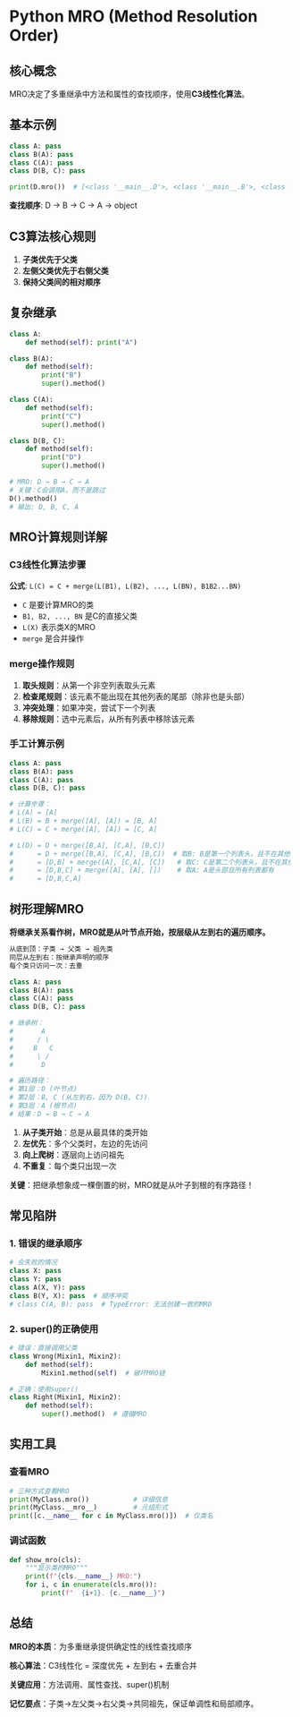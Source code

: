 # Python MRO (Method Resolution Order)

## 核心概念

MRO决定了多重继承中方法和属性的查找顺序，使用**C3线性化算法**。

## 基本示例

```python
class A: pass
class B(A): pass
class C(A): pass
class D(B, C): pass

print(D.mro())  # [<class '__main__.D'>, <class '__main__.B'>, <class '__main__.C'>, <class '__main__.A'>, <class 'object'>]
```

**查找顺序**: D → B → C → A → object

## C3算法核心规则

1. **子类优先于父类**
2. **左侧父类优先于右侧父类**
3. **保持父类间的相对顺序**

## 复杂继承

```python
class A:
    def method(self): print("A")

class B(A):
    def method(self): 
        print("B")
        super().method()

class C(A):
    def method(self): 
        print("C")
        super().method()

class D(B, C):
    def method(self):
        print("D")
        super().method()

# MRO: D → B → C → A
# 关键：C会调用A，而不是跳过
D().method()
# 输出: D, B, C, A
```

## MRO计算规则详解

### C3线性化算法步骤

**公式**: `L(C) = C + merge(L(B1), L(B2), ..., L(BN), B1B2...BN)`

- `C` 是要计算MRO的类
- `B1, B2, ..., BN` 是C的直接父类
- `L(X)` 表示类X的MRO
- `merge` 是合并操作

### merge操作规则

1. **取头规则**：从第一个非空列表取头元素
2. **检查尾规则**：该元素不能出现在其他列表的尾部（除非也是头部）
3. **冲突处理**：如果冲突，尝试下一个列表
4. **移除规则**：选中元素后，从所有列表中移除该元素

### 手工计算示例

```python
class A: pass
class B(A): pass  
class C(A): pass
class D(B, C): pass

# 计算步骤：
# L(A) = [A]
# L(B) = B + merge([A], [A]) = [B, A]
# L(C) = C + merge([A], [A]) = [C, A]

# L(D) = D + merge([B,A], [C,A], [B,C])
#      = D + merge([B,A], [C,A], [B,C])  # 取B: B是第一个列表头，且不在其他列表尾部
#      = [D,B] + merge([A], [C,A], [C])   # 取C: C是第二个列表头，且不在其他列表尾部  
#      = [D,B,C] + merge([A], [A], [])    # 取A: A是头部且所有列表都有
#      = [D,B,C,A]
```

## 树形理解MRO

**将继承关系看作树，MRO就是从叶节点开始，按层级从左到右的遍历顺序。**

```markdown
从底到顶：子类 → 父类 → 祖先类
同层从左到右：按继承声明的顺序
每个类只访问一次：去重
```

```python
class A: pass
class B(A): pass
class C(A): pass
class D(B, C): pass

# 继承树：
#       A
#      / \
#     B   C
#      \ /
#       D

# 遍历路径：
# 第1层：D (叶节点)
# 第2层：B, C (从左到右，因为 D(B, C))
# 第3层：A (根节点)
# 结果：D → B → C → A
```

1. **从子类开始**：总是从最具体的类开始
2. **左优先**：多个父类时，左边的先访问
3. **向上爬树**：逐层向上访问祖先
4. **不重复**：每个类只出现一次

**关键**：把继承想象成一棵倒置的树，MRO就是从叶子到根的有序路径！

## 常见陷阱

### 1. 错误的继承顺序

```python
# 会失败的情况
class X: pass
class Y: pass
class A(X, Y): pass
class B(Y, X): pass  # 顺序冲突
# class C(A, B): pass  # TypeError: 无法创建一致的MRO
```

### 2. super()的正确使用

```python
# 错误：直接调用父类
class Wrong(Mixin1, Mixin2):
    def method(self):
        Mixin1.method(self)  # 破坏MRO链

# 正确：使用super()
class Right(Mixin1, Mixin2):
    def method(self):
        super().method()  # 遵循MRO
```

## 实用工具

### 查看MRO

```python
# 三种方式查看MRO
print(MyClass.mro())           # 详细信息
print(MyClass.__mro__)         # 元组形式
print([c.__name__ for c in MyClass.mro()])  # 仅类名
```

### 调试函数

```python
def show_mro(cls):
    """显示类的MRO"""
    print(f"{cls.__name__} MRO:")
    for i, c in enumerate(cls.mro()):
        print(f"  {i+1}. {c.__name__}")
```

## 总结

**MRO的本质**：为多重继承提供确定性的线性查找顺序

**核心算法**：C3线性化 = 深度优先 + 左到右 + 去重合并

**关键应用**：方法调用、属性查找、super()机制

**记忆要点**：子类→左父类→右父类→共同祖先，保证单调性和局部顺序。
